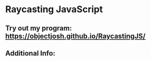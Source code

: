 Raycasting JavaScript
==================

Try out my program: https://objectjosh.github.io/RaycastingJS/
-----------------------------------
Additional Info:
--------------
